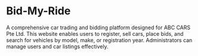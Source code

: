 # Bid-My-Ride
A comprehensive car trading and bidding platform designed for ABC CARS Pte Ltd. This website enables users to register, sell cars, place bids, and search for vehicles by model, make, or registration year. Administrators can manage users and car listings effectively.
